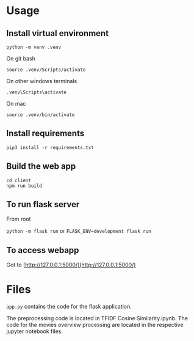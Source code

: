 # Usage

## Install virtual environment

`python -m venv .venv`

On git bash

`source .venv/Scripts/activate`

On other windows terminals

`.venv\Scripts\activate`

On mac

`source .venv/bin/activate`

## Install requirements

`pip3 install -r requirements.txt`

## Build the web app

```
cd client
npm run build
```

## To run flask server

From root

`python -m flask run`
or
`FLASK_ENV=development flask run`

## To access webapp

Got to [http://127.0.0.1:5000/](http://127.0.0.1:5000/)

# Files

`app.py` contains the code for the flask application.

The preprocessing code is located in TFIDF Cosine Similarity.ipynb.
The code for the movies overview processing are located in the respective jupyter notebook files.
